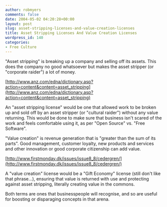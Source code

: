 ```yaml
---
author: robmyers
comments: false
date: 2004-05-02 04:20:28+00:00
layout: post
slug: asset-stripping-licenses-and-value-creation-licenses
title: Asset Stripping Licenses And Value Creation Licenses
wordpress_id: 140
categories:
- Free Culture
---
```


"Asset stripping" is breaking up a company and selling off its assets. This does the company no good whatsoever but makes the asset stripper (or "corporate raider") a lot of money.  
  
[http://www.anz.com/edna/dictionary.asp?action=content&content=asset_stripping](http://www.anz.com/edna/dictionary.asp?action=content&content=asset_stripping)  
  
An "asset stripping license" would be one that allowed work to be broken up and sold off by an asset stripper (or "cultural raider") without any value returning. This would be done to make sure that business isn't scared of the work and feels comfortable using it, as per "Open Source" vs. "Free Software".  
  
"Value creation" is revenue generation that is "greater than the sum of its parts". Good management, customer loyalty, new products and services and other innovation or good corporate citizenship can add value.  
  
[http://www.firstmonday.dk/issues/issue8_8/cedergren/](http://www.firstmonday.dk/issues/issue8_8/cedergren/)  
  
A "value creation" license would be a "Gift Economy" license (still don't like that phrase...), ensuring that value is returned with use and protecting against asset stripping, literally creating value in the commons.  
  
Both terms are ones that businesspeople will recognise, and so are useful for boosting or disparaging concepts in that arena.

  



